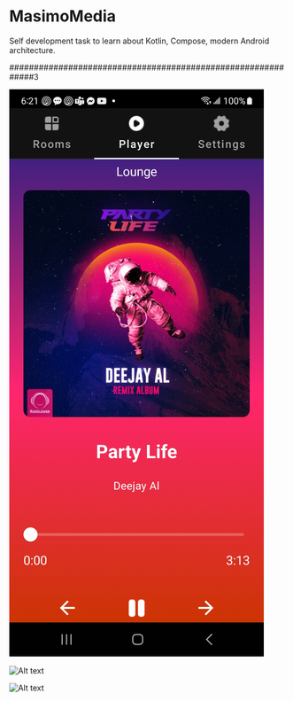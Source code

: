# MasimoMedia


Self development task to learn about Kotlin, Compose, modern Android architecture.

#############################################################3

![Alt text](https://github.com/tonymontgomery/masiomedia/blob/main/Player.jpg)

![Alt text](Rooms.png)

![Alt text](Settings.png)

